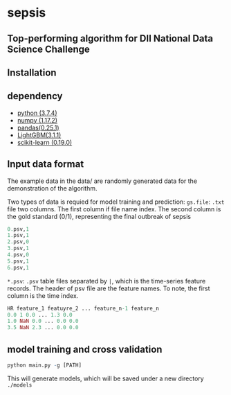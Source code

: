 # sepsis
## Top-performing algorithm for DII National Data Science Challenge

## Installation

## dependency

* [python (3.7.4)](https://www.python.org/)
* [numpy (1.17.2)](https://numpy.org/)
* [pandas(0.25.1)](https://pandas.pydata.org/)
* [LightGBM(3.1.1)](https://pypi.org/project/lightgbm/)
* [scikit-learn (0.19.0)](https://scikit-learn.org/stable/) 

## Input data format

The example data in the data/ are randomly generated data for the demonstration of the algorithm.

Two types of data is requied for model training and prediction:
`gs.file`: `.txt` file two columns. The first column if file name index. The second column is the gold standard (0/1), representing the final outbreak of sepsis

``` r
0.psv,1
1.psv,1
2.psv,0
3.psv,1
4.psv,0
5.psv,1
6.psv,1
``` 

`*.psv`: `.psv` table files separated by `|`, which is the time-series feature records.
	The header of psv file are the feature names. To note, the first column is the time index.

``` r
HR feature_1 featuyre_2 ... feature_n-1 feature_n
0.0 1 0.0 ... 1.3 0.0 
1.0 NaN 0.0 ... 0.0 0.0
3.5 NaN 2.3 ... 0.0 0.0
```
## model training and cross validation
``` r
python main.py -g [PATH]
```
This will generate models, which will be saved under a new directory `./models`



